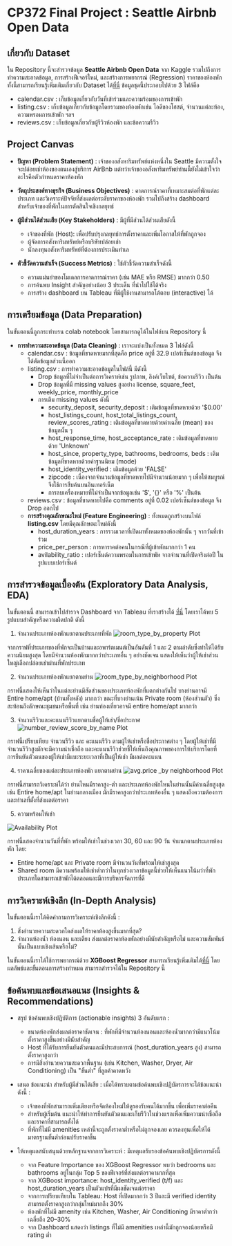 # CP372 Final Project : Seattle Airbnb Open Data 


## เกี่ยวกับ Dataset
ใน Repository นี้จะสำรวจข้อมูล **Seattle Airbnb Open Data** จาก Kaggle รวมไปถึงการทำความสะอาดข้อมูล, การสร้างฟีเจอร์ใหม่, และสร้างการพยากรณ์ (Regression) ราคาของห้องพัก ทั้งนี้สามารถเรียนรู้เพิ่มเติมเกี่ยวกับ Dataset ได้[ที่นี่](https://www.kaggle.com/datasets/airbnb/seattle/data)
ข้อมูลชุดนี้ประกอบไปด้วย 3 ไฟล์คือ
  + calendar.csv : เก็บข้อมูลเกี่ยวกับวันที่เข้าร่วมและความร้อมของการเข้าพัก
  + listing.csv  : เก็บข้อมูลเกี่ยวกับข้อมูลโดยรวมของห้องพักเช่น ไอดีของโฮสต์, จำนวนแต่ละห้อง, ความพรอมการเข้าพัก ฯลฯ
  + reviews.csv  : เก็บข้อมูลเกี่ยวกับผู้รีวิวห้องพัก และข้อความรีวิว


## **Project Canvas**
- **ปัญหา (Problem Statement)** : เจ้าของอสังหาริมทรัพย์แห่งหนึ่งใน Seattle มีความตั้งใจจะปล่อยเช่าห้องของตนเองสู่บริการ AirBnb แต่ทว่าเจ้าของอสังหาริมทรัพย์ท่านนี้ยังไม่เข้าใจว่าอะไรคือตัวกำหนดราคาห้องพัก
  
- **วัตถุประสงค์ทางธุรกิจ (Business Objectives)** : คาดการณ์ราคาที่เหมาะสมต่อที่พักแต่ละประเภท และวิเคราะห์ปัจจัยที่ส่งผลต่อระดับราคาของห้องพัก รวมไปถึงสร้าง dashboard สำหรับเจ้าของที่พักในการตัดสินใจเชิงกลยุทธ์
  
- **ผู้มีส่วนได้ส่วนเสีย (Key Stakeholders)** : มีผู้ที่มีส่วนได้ส่วนเสียดังนี้
  - เจ้าของที่พัก (Host): เพื่อปรับปรุงกลยุทธ์การตั้งราคาและเพิ่มโอกาสให้ที่พักถูกจอง
  - ผู้จัดการอสังหาริมทรัพย์หรือบริษัทปล่อยเช่า
  - นักลงทุนอสังหาริมทรัพย์ที่ต้องการประเมินทำเล
    
- **ตัวชี้วัดความสำเร็จ (Success Metrics)** : ใช้ตัวชี้วัดความสำเร็จดังนี้
  - ความแม่นยำของโมเดลการคาดการณ์ราคา (เช่น MAE หรือ RMSE) มากกว่า 0.50
  - การค้นพบ Insight สำคัญอย่างน้อย 3 ประเด็น ที่นำไปใช้ได้จริง
  - การสร้าง dashboard บน Tableau ที่มีผู้ใช้งานสามารถโต้ตอบ (interactive) ได้ 


## **การเตรียมข้อมูล (Data Preparation)**
ในขั้นตอนนี้ถูกกระทำบรน colab notebook โดยสามารถดูได้ในไฟล์บน Repository นี้
- **การทำความสะอาดข้อมูล (Data Cleaning)** : เราจะแบ่งเป็นทั้งหมด 3 ไฟล์ดังนี้
    + calendar.csv : ข้อมูลที่ขาดหายมากที่สุดคือ price อยู่ที่ 32.9 เปอร์เซ็นต์ของข้อมูล จึงได้ตัดข้อมูลส่วนนี้ออก
    + listing.csv  : การทำความสะอาดข้อมูลในไฟล์นี้ มีดังนี้
        - Drop ข้อมูลที่ไม่จำเป็นต่อการวิเคราห์เช่น รูปภาพ, ลิงค์เว็บไซต์, ข้อความรีวิว เป็นต้น
        - Drop ข้อมูลที่มี missing values สูงอย่าง license, square_feet, weekly_price, monthly_price
        - การเติม missing values ดังนี้
            +  security_deposit, security_deposit : เติมข้อมูลที่ขาดหายด้วย '$0.00'
            +  host_listings_count, host_total_listings_count, review_scores_rating : เติมข้อมูลที่ขาดหายด้วยค่าเฉลี่ย (mean) ของข้อมูลนั้น ๆ
            +  host_response_time, host_acceptance_rate : เติมข้อมูลที่ขาดหายด้วย 'Unknown'
            +  host_since, property_type, bathrooms, bedrooms, beds : เติมข้อมูลที่ขาดหายด้วยค่าฐานนิยม (mode)
            +  host_identity_verified : เติมข้อมูลด้วย 'FALSE'
            +  zipcode : เนื่องจากจำนวนข้อมูลที่ขาดหายไปมีจำนวนน้อยมาก ๆ เพื่อให้สมบูรณ์จึงใช้การสืบค้นบนอินเทอร์เน็ต
            +  การลบเครื่องหมายที่ไม่จำเป็นจากข้อมูลเช่น '$', '{}' หรือ '%' เป็นต้น
    + reviews.csv  : ข้อมูลที่ขาดหายไปคือ comments อยู่ที่ 0.02 เปอร์เซ็นต์ของข้อมูล จึง Drop ออกไป
  - **การสร้างคุณลักษณะใหม่ (Feature Engineering)** : ทั้งหมดถูกสร้างบนไฟล์ **listing.csv** โดยมีคุณลักษณะใหม่ดังนี้
      + host_duration_years : การรวมเวลาที่เปิดมาทั้งหมดของห้องพักนั้น ๆ จากวันที่เข้าร่วม 
      + price_per_person    : การหาราคต่อคนในกรณีที่ผู้เข้าพักมากกว่า 1 คน
      + avilability_ratio   : เปอร์เซ็นต์ความพรอมในการเข้าพัห จากจำนวนที่เปิดจริงต่อปี ในรูปแบบเปอร์เซ็นต์
   
## **การสำรวจข้อมูลเบื้องต้น (Exploratory Data Analysis, EDA)**
ในขั้นตอนนี้ สามารถเข้าไปสำรวจ Dashboard จาก Tableau ที่เราสร้างได้ [ที่นี่](https://public.tableau.com/views/Airbnbinteractivedashboard_17477226194240/Dashboard1?:language=en-US&publish=yes&:sid=&:redirect=auth&:display_count=n&:origin=viz_share_link)
โดยเราได้พบ 5 รูปแบบสำคัญหรือความผิดปกติ ดังนี้ <br>

1. จำนวนประเภทห้องพักแยกตามประเภทที่พัก
![room_type_by_property Plot](img/room_type_by_property.png)

  จากกราฟที่ประเภทของที่พักจะเป็นบ้านและอพาร์ตเมนต์เป็นอันดันที่ 1 และ 2 ตามลำดับซึ่งทำให้ได้รับความนิยมสูงสุด โดยมีจำนวนห้องพักมากกว่าประเภทอื่น ๆ อย่างชัดเจน แสดงให้เห็นว่าผู้ให้เช่าส่วนใหญ่เลือกปล่อยเช่าผ่านที่พักประเภท<br>

2. จำนวนประเภทห้องพักแยกตามย่าน
![room_type_by_neighborhood Plot](img/room_type_by_neighborhood.png)

  กราฟนี้แสดงให้เห็นว่าในแต่ละย่านมีสัดส่วนของประเภทห้องพักที่แตกต่างกันไป บางย่านอาจมี Entire home/apt (บ้านทั้งหลัง) มากกว่า ขณะที่บางย่านเน้น Private room (ห้องส่วนตัว) ซึ่งสะท้อนถึงลักษณะชุมชนหรือพื้นที่ เช่น ย่านท่องเที่ยวอาจมี entire home/apt มากกว่า<br>

3. จำนวนรีวิวและคะแนนรีวิวแยกตามชื่อผู้ให้เช่า/ชื่อประกาศ
![number_review_score_by_name Plot](img/number_review_score_by_name.png)

  กราฟนี้เปรียบเทียบ จำนวนรีวิว และ คะแนนรีวิว ตามผู้ให้เช่าหรือชื่อประกาศต่าง ๆ โดยผู้ให้เช่าที่มีจำนวนรีวิวสูงมักจะมีความน่าเชื่อถือ และคะแนนรีวิวช่วยชี้ให้เห็นถึงคุณภาพของการให้บริการโดยที่การยืนยันตัวตนของผู้ให้เช่ามีแบะระยะเวลาที่เป็นผู้ให้เช่า มีผลต่อคะแนน<br>

4. ราคาเฉลี่ยของแต่ละประเภทห้องพัก แยกตามย่าน
![avg.price _by neighborhood Plot](img/avg.price_by_neighborhood.png)

  กราฟนี้สามารถวิเคราะห์ได้ว่า ย่านไหนมีราคาสูง-ต่ำ และประเภทห้องพักไหนในย่านนั้นมีค่าเฉลี่ยสูงสุด เช่น Entire home/apt ในย่านกลางเมือง มักมีราคาสูงกว่าประเภทห้องอื่น ๆ แสดงถึงความต้องการและทำเลที่ตั้งที่ส่งผลต่อราคา<br>

5. ความพร้อมให้เช่า
   
![Availability Plot](img/Availability.png)

  กราฟนี้แสดงจำนวนวันที่ที่พัก พร้อมให้เช่าในช่วงเวลา 30, 60 และ 90 วัน จำแนกตามประเภทห้องพัก โดย:
  - Entire home/apt และ Private room มีจำนวนวันที่พร้อมให้เช่าสูงสุด<br>
  - Shared room มีความพร้อมให้เช่าต่ำกว่าในทุกช่วงเวลาข้อมูลนี้ช่วยให้เห็นแนวโน้มว่าที่พักประเภทใดสามารถเข้าพักได้ตลอดและมีการบริหารจัดการที่ดี


## **การวิเคราะห์เชิงลึก (In-Depth Analysis)**
ในขั้นตอนนี้เราได้คิดคำถามการวิเคราะห์เชิงลึกดังนี้ :
1. สิ่งอำนวยความสะดวกใดส่งผลให้ราคาห้องสูงขึ้นมากที่สุด?
2. จำนวนห้องน้ำ ห้องนอน และเตียง ส่งผลต่อราคาห้องพักอย่างมีนัยสำคัญหรือไม่ และความสัมพันธ์นั้นเป็นแบบเชิงเส้นหรือไม่?

ในขั้นตอนนี้เราได้ใช้การพยากรณ์ด้วย **XGBoost Regressor** สามารถเรียนรู้เพิ่มเติมได้[ที่นี่](https://www.geeksforgeeks.org/xgboost-for-regression/.) โดยผลลัพธ์และขั้นตอนการสร้างทำหมด สามารถสำรวจได้ใน Repository นี้

## **ข้อค้นพบและข้อเสนอแนะ (Insights & Recommendations)**
- สรุป ข้อค้นพบเชิงปฏิบัติการ (actionable insights) 3 อันดับแรก :
    + ขนาดห้องพักส่งผลต่อราคาชัดเจน : ที่พักที่มีจำนวนห้องนอนและห้องน้ำมากกว่ามีแนวโน้มตั้งราคาสูงขึ้นอย่างมีนัยสำคัญ 
    + Host ที่ได้รับการยืนยันตัวตนและมีประสบการณ์ (host_duration_years สูง) สามารถตั้งราคาสูงกว่า
    + การมีสิ่งอำนวยความสะดวกพื้นฐาน (เช่น Kitchen, Washer, Dryer, Air Conditioning) เป็น "ขั้นต่ำ" ที่ลูกค้าคาดหวัง

- เสนอ ข้อแนะนำ สำหรับผู้มีส่วนได้เสีย : เมื่อได้ทราบตามข้อค้นพบเชิงปฏิบัตรการจะได้ข้อแนะนำดังนี้ :
    + เจ้าของที่พักสามารถเพิ่มเตียงหรือจัดห้องใหม่ให้ดูรองรับคนได้มากขึ้น เพื่อเพิ่มราคาต่อคืน
    + สำหรับผู้เริ่มต้น แนะนำให้ทำการยืนยันตัวตนและเก็บรีวิวในช่วงแรกเพื่อเพิ่มความน่าเชื่อถือและราคาที่สามารถตั้งได้
    + ที่พักที่ไม่มี amenities เหล่านี้จะถูกตั้งราคาต่ำหรือไม่ถูกจองเลย ควรลงทุนเพื่อให้ได้มาตรฐานขั้นต่ำก่อนปรับราคาขึ้น

- ให้เหตุผลสนับสนุนด้วยหลักฐานจากการวิเคราะห์ : มีเหตุผลรับรองข้อค้นพบเชิงปฏิบัตรการดังนี้
    + จาก Feature Importance ของ XGBoost Regressor พบว่า bedrooms และ bathrooms อยู่ในกลุ่ม Top 5 ของฟีเจอร์ที่ส่งผลต่อราคามากที่สุด
    + จาก XGBoost importance: host_identity_verified (t/f) และ host_duration_years เป็นตัวแปรที่มีผลชัดเจนต่อราคา
    + จากการเปรียบเทียบใน Tableau: Host ที่เปิดมากกว่า 3 ปีและมี verified identity สามารถตั้งราคาสูงกว่ากลุ่มใหม่มากถึง 30%
    + ห้องพักที่ไม่มี amenity เช่น Kitchen, Washer, Air Conditioning มีราคาต่ำกว่าเฉลี่ยถึง 20–30%
    + จาก Dashboard แสดงว่า listings ที่ไม่มี amenities เหล่านี้มักถูกจองน้อยหรือมี rating ต่ำ
